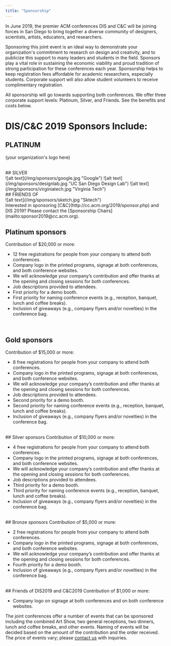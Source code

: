 ```yaml
---
title: "Sponsorship"
---
```


In June 2019, the premier ACM conferences DIS and C&C will be joining forces in San Diego to bring together a diverse community of designers, scientists, artists, educators, and researchers.

Sponsoring this joint event is an ideal way to demonstrate your organization's commitment to research on design and creativity, and to publicize this support to many leaders and students in the field. Sponsors play a vital role in sustaining the economic viability and proud tradition of strong participation for these conferences each year. Sponsorship helps to keep registration fees affordable for academic researchers, especially students. Corporate support will also allow student volunteers to receive complimentary registration.

All sponsorship will go towards supporting both conferences. We offer three corporate support levels: Platinum, Silver, and Friends. See the benefits and costs below.
</br>

# DIS/C&C 2019 Sponsors Include: </br>

## PLATINUM </br>
(your organization's logo here)

</br>
## SILVER </br>
![alt text](/img/sponsors/google.jpg "Google")
![alt text](/img/sponsors/designlab.jpg "UC San Diego Design Lab")
![alt text](/img/sponsors/virginiatech.jpg "Virginia Tech")

</br>
## FRIENDS OF </br>
 ![alt text](/img/sponsors/sketch.jpg "Sktech")


</br>
Interested in sponsoring [C&C](http://cc.acm.org/2019/sponsor.php) and DIS 2019? Please contact the [Sponsorship Chairs](mailto:sponsor2019@cc.acm.org).


## Platinum sponsors
Contribution of $20,000 or more:

- 12 free registrations for people from your company to attend both conferences.
- Company logo in the printed programs, signage at both conferences, and both conference websites.
- We will acknowledge your company’s contribution and offer thanks at the opening and closing sessions for both conferences.
- Job descriptions provided to attendees.
- First priority for a demo booth.
- First priority for naming conference events (e.g., reception, banquet, lunch and coffee breaks).
- Inclusion of giveaways (e.g., company flyers and/or novelties) in the conference bag.

</br>

## Gold sponsors
Contribution of $15,000 or more:

- 8 free registrations for people from your company to attend both conferences.
- Company logo in the printed programs, signage at both conferences, and both conference websites.
- We will acknowledge your company’s contribution and offer thanks at the opening and closing sessions for both conferences.
- Job descriptions provided to attendees.
- Second priority for a demo booth.
- Second priority for naming conference events (e.g., reception, banquet, lunch and coffee breaks).
- Inclusion of giveaways (e.g., company flyers and/or novelties) in the conference bag.

</br>
## Silver sponsors
Contribution of $10,000 or more:

- 4 free registrations for people from your company to attend both conferences.
- Company logo in the printed programs, signage at both conferences, and both conference websites.
- We will acknowledge your company’s contribution and offer thanks at the opening and closing sessions for both conferences.
- Job descriptions provided to attendees.
- Third priority for a demo booth.
- Third priority for naming conference events (e.g., reception, banquet, lunch and coffee breaks).
- Inclusion of giveaways (e.g., company flyers and/or novelties) in the conference bag.

</br>
## Bronze sponsors
Contribution of $5,000 or more:

- 2 free registrations for people from your company to attend both conferences.
- Company logo in the printed programs, signage at both conferences, and both conference websites.
- We will acknowledge your company’s contribution and offer thanks at the opening and closing sessions for both conferences.
- Fourth priority for a demo booth.
- Inclusion of giveaways (e.g., company flyers and/or novelties) in the conference bag.

</br>
## Friends of DIS2019 and C&C2019
Contribution of $1,000 or more:

- Company logo on signage at both conferences and on both conference websites.

The joint conferences offer a number of events that can be sponsored including the combined Art Show, two general receptions, two dinners, lunch and coffee breaks, and other events. Naming of events will be decided based on the amount of the contribution and the order received. The price of events vary; please [contact us](mailto:sponsor2019@cc.cam.org) with inquiries.
